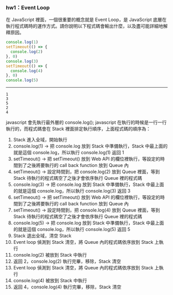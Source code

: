 ### hw1：Event Loop

在 JavaScript 裡面，一個很重要的概念就是 Event Loop，是 JavaScript 底層在執行程式碼時的運作方式。請你說明以下程式碼會輸出什麼，以及盡可能詳細地解釋原因。

```javascript
console.log(1)
setTimeout(() => {
  console.log(2)
}, 0)
console.log(3)
setTimeout(() => {
  console.log(4)
}, 0)
console.log(5)
```

---

```
1
3
5
2
4
```


javascript 會先執行最外層的 console.log();
javascript 在執行的時候是一行一行執行的，而程式碼會在 Stack 裡面排定執行順序，上面程式碼的順序為：

1. Stack 進入全域，開始執行
2. console.log(1) -> 把 console.log 放到 Stack 中準備執行，Stack 中最上面的就是這個 console.log，所以執行 console.log(1) 返回 1
3. setTimeout() -> 把 setTimeout() 放到 Web API 的欄位裡執行，等設定的時間到了之後將要執行的 call back function 放到 Queue 內
4. setTimeout() -> 設定時間到，把 console.log(2) 放到 Queue 裡面，等到 Stack 待執行的程式碼空了之後才會依序執行 Queue 裡的程式碼
5. console.log(3) -> 把 console.log 放到 Stack 中準備執行，Stack 中最上面的就是這個 console.log，所以執行 console.log(3) 返回 3
6. setTimeout() -> 把 setTimeout() 放到 Web API 的欄位裡執行，等設定的時間到了之後將要執行的 call back function 放到 Queue 內
7. setTimeout() -> 設定時間到，把 console.log(4) 放到 Queue 裡面，等到 Stack 待執行的程式碼空了之後才會依序執行 Queue 裡的程式碼
8. console.log(5) -> 把 console.log 放到 Stack 中準備執行，Stack 中最上面的就是這個 console.log，所以執行 console.log(5) 返回 5
9. Stack 退出全域，清空 Stack
10. Event loop 偵測到 Stack 清空，將 Queue 內的程式碼依序放到 Stack 上執行
11. console.log(2) 被放到 Stack 中執行
12. 返回 2，console.log(2) 執行完畢，移除，Stack 清空
13. Event loop 偵測到 Stack 清空，將 Queue 內的程式碼依序放到 Stack 上執行
14. console.log(4) 被放到 Stack 中執行
15. 返回 4，console.log(4) 執行完畢，移除，Stack 清空
